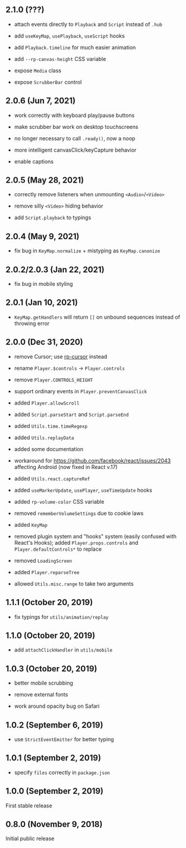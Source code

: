 ## 2.1.0 (???)

* attach events directly to `Playback` and `Script` instead of `.hub`

* add `useKeyMap`, `usePlayback`, `useScript` hooks

* add `Playback.timeline` for much easier animation

* add `--rp-canvas-height` CSS variable

* expose `Media` class

* expose `ScrubberBar` control

## 2.0.6 (Jun 7, 2021)

* work correctly with keyboard play/pause buttons

* make scrubber bar work on desktop touchscreens

* no longer necessary to call `.ready()`, now a noop

* more intelligent canvasClick/keyCapture behavior

* enable captions

## 2.0.5 (May 28, 2021)

* correctly remove listeners when unmounting `<Audio>`/`<Video>`

* remove silly `<Video>` hiding behavior

* add `Script.playback` to typings

## 2.0.4 (May 9, 2021)

* fix bug in `KeyMap.normalize` + mistyping as `KeyMap.canonize`

## 2.0.2/2.0.3 (Jan 22, 2021)

* fix bug in mobile styling

## 2.0.1 (Jan 10, 2021)

* `KeyMap.getHandlers` will return `[]` on unbound sequences instead of throwing error

## 2.0.0 (Dec 31, 2020)

* remove Cursor; use [rp-cursor](https://www.npmjs.com/package/rp-cursor) instead

* rename `Player.$controls` -> `Player.controls`

* remove `Player.CONTROLS_HEIGHT`

* support ordinary events in `Player.preventCanvasClick`

* added `Player.allowScroll`

* added `Script.parseStart` and `Script.parseEnd`

* added `Utils.time.timeRegexp`

* added `Utils.replayData`

* added some documentation

* workaround for https://github.com/facebook/react/issues/2043 affecting Android (now fixed in React v.17)

* added `Utils.react.captureRef`

* added `useMarkerUpdate`, `usePlayer`, `useTimeUpdate` hooks

* added `rp-volume-color` CSS variable

* removed `rememberVolumeSettings` due to cookie laws

* added `KeyMap`

* removed plugin system and "hooks" system (easily confused with React's Hooks); added `Player.props.controls` and `Player.defaultControls*` to replace

* removed `LoadingScreen`

* added `Player.reparseTree`

* allowed `Utils.misc.range` to take two arguments

## 1.1.1 (October 20, 2019)

* fix typings for `utils/animation/replay`

## 1.1.0 (October 20, 2019)

* add `attachClickHandler` in `utils/mobile`

## 1.0.3 (October 20, 2019)

* better mobile scrubbing

* remove external fonts

* work around opacity bug on Safari

## 1.0.2 (September 6, 2019)

* use `StrictEventEmitter` for better typing

## 1.0.1 (September 2, 2019)

* specify `files` correctly in `package.json`

## 1.0.0 (September 2, 2019)

First stable release

## 0.8.0 (November 9, 2018)

Initial public release
